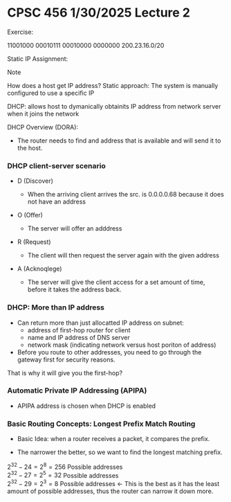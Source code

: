 # CPSC 456 1/30/2025 Lecture 2

Exercise: 

11001000 00010111 00010000 0000000 200.23.16.0/20


Static IP Assignment: 

>[!NOTE]
>How does a host get IP address?
> Static approach: The system is manually configured to use a specific IP

DHCP: allows host to dymanically obtainits IP address from network server when it joins the network

DHCP Overview (DORA):
- The router needs to find and address that is available and will send it to the host.

### DHCP client-server scenario

- D (Discover)
  - When the arriving client arrives the src. is 0.0.0.0.68 because it does not have an address

- O (Offer)
  - The server will offer an adddress

- R (Request)
  - The client will then request the server again with the given address

- A (Acknoqlege)
  - The server will give the client access for a set amount of time, before it takes the address back.
 
### DHCP: More than IP address 
- Can return more than just allocatted IP address on subnet:
  - address of first-hop router for client
  - name and IP address of DNS server
  - network mask (indicating network versus host poriton of address)
- Before you route to other addresses, you need to go through the gateway first for security reasons.

That is why it will give you the first-hop?

### Automatic Private IP Addressing (APIPA)

- APIPA address is chosen when DHCP is enabled

### Basic Routing Concepts: Longest Prefix Match Routing

- Basic Idea: when a router receives a packet, it compares the prefix.  

- The narrower the better, so we want to find the longest matching prefix.  

$`2^32 - 24 = 2^8 = 256`$ Possible addresses  
$`2^32 - 27 = 2^5 = 32`$ Possible addresses  
$`2^32 - 29 = 2^3 = 8`$ Possible addresses <- This is the best as it has the least amount of possible addresses, thus the router can narrow it down more.



  

